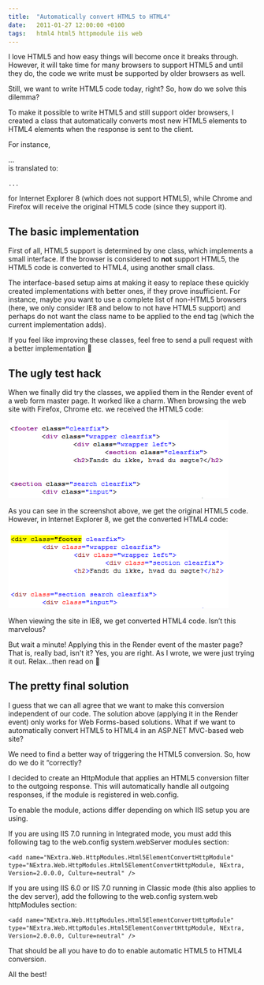 ```yaml
---
title:	"Automatically convert HTML5 to HTML4"
date:	2011-01-27 12:00:00 +0100
tags: 	html4 html5 httpmodule iis web
---
```



I love HTML5 and how easy things will become once it breaks through. However, it
will take time for many browsers to support HTML5 and until they do, the code we
write must be supported by older browsers as well.

Still, we want to write HTML5 code today, right? So, how do we solve this dilemma?

To make it possible to write HTML5 and still support older browsers, I created a
class that automatically converts most new HTML5 elements to HTML4 elements when
the response is sent to the client.

For instance, <nav>...</nav> is translated to:

	...

for Internet Explorer 8 (which does not support HTML5), while Chrome and Firefox
will receive the original HTML5 code (since they support it).


## The basic implementation

First of all, HTML5 support is determined by one class, which implements a small
interface. If the browser is considered to **not** support HTML5, the HTML5 code
is converted to HTML4, using another small class.

The interface-based setup aims at making it easy to replace these quickly created
implementations with better ones, if they prove insufficient. For instance, maybe
you want to use a complete list of non-HTML5 browsers (here, we only consider IE8
and below to not have HTML5 support) and perhaps do not want the class name to be
applied to the end tag (which the current implementation adds).

If you feel like improving these classes, feel free to send a pull request with a
better implementation 🙂



## The ugly test hack

When we finally did try the classes, we applied them in the Render event of a web
form master page. It worked like a charm. When browsing the web site with Firefox,
Chrome etc. we received the HTML5 code:

![Firefox and Chrome gets HTML5](/assets/img/blog/2011-01-27-1.png)

As you can see in the screenshot above, we get the original HTML5 code. However,
in Internet Explorer 8, we get the converted HTML4 code:

![Internet Explorer 8 gets HTML4](/assets/img/blog/2011-01-27-2.png)

When viewing the site in IE8, we get converted HTML4 code. Isn’t this marvelous?

But wait a minute! Applying this in the Render event of the master page? That is,
really bad, isn't it? Yes, you are right. As I wrote, we were just trying it out.
Relax...then read on 🙂


## The pretty final solution

I guess that we can all agree that we want to make this conversion independent of
our code. The solution above (applying it in the Render event) only works for Web
Forms-based solutions. What if we want to automatically convert HTML5 to HTML4 in
an ASP.NET MVC-based web site?

We need to find a better way of triggering the HTML5 conversion. So, how do we do
it “correctly?

I decided to create an HttpModule that applies an HTML5 conversion filter to the
outgoing response. This will automatically handle all outgoing responses, if the
module is registered in web.config.

To enable the module, actions differ depending on which IIS setup you are using.

If you are using IIS 7.0 running in Integrated mode, you must add this following
tag to the web.config system.webServer modules section:

	<add name="NExtra.Web.HttpModules.Html5ElementConvertHttpModule" type="NExtra.Web.HttpModules.Html5ElementConvertHttpModule, NExtra, Version=2.0.0.0, Culture=neutral" />

If you are using IIS 6.0 or IIS 7.0 running in Classic mode (this also applies to
the dev server), add the following to the web.config system.web httpModules section:

	<add name="NExtra.Web.HttpModules.Html5ElementConvertHttpModule" type="NExtra.Web.HttpModules.Html5ElementConvertHttpModule, NExtra, Version=2.0.0.0, Culture=neutral" />

That should be all you have to do to enable automatic HTML5 to HTML4 conversion.

All the best!

